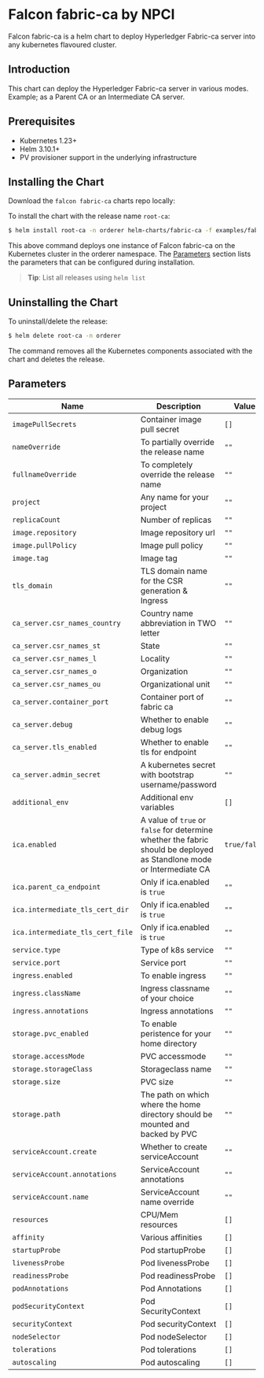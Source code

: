 # Falcon fabric-ca by NPCI

Falcon fabric-ca is a helm chart to deploy Hyperledger Fabric-ca server into any kubernetes flavoured cluster. 

## Introduction

This chart can deploy the Hyperledger Fabric-ca server in various modes. Example; as a Parent CA or an Intermediate CA server.  

## Prerequisites

- Kubernetes 1.23+
- Helm 3.10.1+
- PV provisioner support in the underlying infrastructure

## Installing the Chart

Download the `falcon fabric-ca` charts repo locally:

To install the chart with the release name `root-ca`:

```bash
$ helm install root-ca -n orderer helm-charts/fabric-ca -f examples/fabric-ca/root-ca.yaml
```

This above command deploys one instance of Falcon fabric-ca on the Kubernetes cluster in the orderer namespace. The [Parameters](#parameters) section lists the parameters that can be configured during installation.

> **Tip**: List all releases using `helm list`

## Uninstalling the Chart

To uninstall/delete the release:

```bash
$ helm delete root-ca -n orderer 
```

The command removes all the Kubernetes components associated with the chart and deletes the release.

## Parameters

| Name                      | Description                                     | Value |
| ------------------------- | ----------------------------------------------- | ----- |
| `imagePullSecrets` | Container image pull secret | `[]` |
| `nameOverride` | To partially override the release name | `""` |
| `fullnameOverride` | To completely override the release name | `""` |
| `project` | Any name for your project | `""` |
| `replicaCount` | Number of replicas | `""` |
| `image.repository` | Image repository url | `""` |
| `image.pullPolicy` | Image pull policy | `""` |
| `image.tag` | Image tag | `""` |
| `tls_domain` | TLS domain name for the CSR generation & Ingress | `""` |
| `ca_server.csr_names_country` | Country name abbreviation in TWO letter  | `""` |
| `ca_server.csr_names_st` | State | `""` |
| `ca_server.csr_names_l` | Locality | `""` |
| `ca_server.csr_names_o` | Organization | `""` |
| `ca_server.csr_names_ou` | Organizational unit | `""` |
| `ca_server.container_port` | Container port of fabric ca | `""` |
| `ca_server.debug` | Whether to enable debug logs | `""` |
| `ca_server.tls_enabled` | Whether to enable tls for endpoint | `""` |
| `ca_server.admin_secret` | A kubernetes secret with bootstrap username/password | `""` |
| `additional_env` | Additional env variables | `[]` |
| `ica.enabled` | A value of `true` or `false` for determine whether the fabric should be deployed as Standlone mode or Intermediate CA | `true/false` |
| `ica.parent_ca_endpoint` | Only if ica.enabled is `true` | `""` |
| `ica.intermediate_tls_cert_dir` | Only if ica.enabled is `true` | `""` |
| `ica.intermediate_tls_cert_file` | Only if ica.enabled is `true` | `""` |
| `service.type` | Type of k8s service | `""` |
| `service.port` | Service port | `""` |
| `ingress.enabled` | To enable ingress | `""` |
| `ingress.className` | Ingress classname of your choice | `""` |
| `ingress.annotations` | Ingress annotations | `""` |
| `storage.pvc_enabled` | To enable peristence for your home directory | `""` |
| `storage.accessMode` | PVC accessmode | `""` |
| `storage.storageClass` | Storageclass name | `""` |
| `storage.size` | PVC size | `""` |
| `storage.path` | The path on which where the home directory should be mounted and backed by PVC | `""` |
| `serviceAccount.create` | Whether to create serviceAccount | `""` |
| `serviceAccount.annotations` | ServiceAccount annotations | `""` |
| `serviceAccount.name` | ServiceAccount name override | `""` |
| `resources` | CPU/Mem resources | `[]` |
| `affinity` | Various affinities | `[]` |
| `startupProbe` | Pod startupProbe | `[]` |
| `livenessProbe` | Pod livenessProbe | `[]` |
| `readinessProbe` | Pod readinessProbe | `[]` |
| `podAnnotations` | Pod Annotations | `[]` |
| `podSecurityContext` | Pod SecurityContext | `[]` |
| `securityContext` | Pod securityContext | `[]` |
| `nodeSelector` | Pod nodeSelector | `[]` |
| `tolerations` | Pod tolerations | `[]` |
| `autoscaling` | Pod autoscaling | `[]` |


